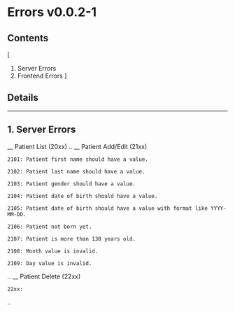 # Errors v0.0.2-1

## Contents<a id="toc"></a>
[
1. Server Errors
2. Frontend Errors
]

## Details

----
<a id="1"></a>
## 1. Server Errors
__ Patient List     (20xx)
..
__ Patient Add/Edit (21xx)

    2101: Patient first name should have a value.

    2102: Patient last name should have a value.

    2103: Patient gender should have a value.

    2104: Patient date of birth should have a value.

    2105: Patient date of birth should have a value with format like YYYY-MM-DD.

    2106: Patient not born yet.

    2107: Patient is more than 130 years old.

    2108: Month value is invalid.

    2109: Day value is invalid.

..
__ Patient Delete   (22xx)

    22xx: 

..

